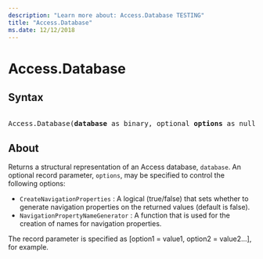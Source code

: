 ```yaml
---
description: "Learn more about: Access.Database TESTING"
title: "Access.Database"
ms.date: 12/12/2018
---
```

# Access.Database

## Syntax

<pre>  
Access.Database(<b>database</b> as binary, optional <b>options</b> as nullable record) as table 
</pre> 
  
## About  
Returns a structural representation of an Access database, `database`. An optional record parameter, `options`, may be specified to control the following options: <ul> <li> `CreateNavigationProperties` : A logical (true/false) that sets whether to generate navigation properties on the returned values (default is false).</li> <li> `NavigationPropertyNameGenerator` : A function that is used for the creation of names for navigation properties.</li> </ul> The record parameter is specified as [option1 = value1, option2 = value2...], for example.  

